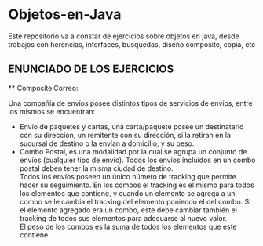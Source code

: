 # Objetos-en-Java
Este repositorio va a constar de ejercicios sobre objetos en java, desde trabajos con herencias, interfaces, busquedas, diseño composite, copia, etc 

## ENUNCIADO DE LOS EJERCICIOS  
  
** Composite.Correo:  
  
Una compañía de envíos posee distintos tipos de servicios de envíos, entre los mismos se encuentran:  
- Envío de paquetes y cartas, una carta/paquete posee un destinatario con su dirección, un remitente con su dirección, si la retiran en la sucursal de destino o la envían a domicilio, y su peso.
- Combo Postal, es una modalidad por la cual se agrupa un conjunto de envíos (cualquier tipo de envío). Todos los envíos incluidos en un combo postal deben tener la misma ciudad de destino.  
Todos los envíos poseen un único número de tracking que permite hacer su seguimiento. En los combos el tracking es el mismo para todos los elementos que contiene, y cuando un elemento se agrega a un combo se le cambia el tracking del elemento poniendo el del combo. Si el elemento agregado era un combo, este debe cambiar también el tracking de todos sus elementos para adecuarse al nuevo valor.  
El peso de los combos es la suma de todos los elementos que este contiene.  
